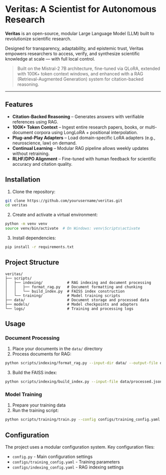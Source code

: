 # Veritas: A Scientist for Autonomous Research

**Veritas** is an open-source, modular Large Language Model (LLM) built to revolutionize scientific research.  

Designed for transparency, adaptability, and epistemic trust, Veritas empowers researchers to access, verify, and synthesize scientific knowledge at scale — with full local control.

> Built on the Mistral-2 7B architecture, fine-tuned via QLoRA, extended with 100K+ token context windows, and enhanced with a RAG (Retrieval-Augmented Generation) system for citation-backed reasoning.

---

## Features

- **Citation-Backed Reasoning** – Generates answers with verifiable references using RAG.
- **100K+ Token Context** – Ingest entire research papers, books, or multi-document corpora using LongLoRA + positional interpolation.
- **Plug-and-Play Adapters** – Load domain-specific LoRA adapters (e.g., neuroscience, law) on demand.
- **Continual Learning** – Modular RAG pipeline allows weekly updates without retraining.
- **RLHF/DPO Alignment** – Fine-tuned with human feedback for scientific accuracy and citation quality.

## Installation

1. Clone the repository:
```bash
git clone https://github.com/yourusername/veritas.git
cd veritas
```

2. Create and activate a virtual environment:
```bash
python -m venv venv
source venv/bin/activate  # On Windows: venv\Scripts\activate
```

3. Install dependencies:
```bash
pip install -r requirements.txt
```

## Project Structure

```
veritas/
├── scripts/
│   ├── indexing/           # RAG indexing and document processing
│   │   ├── format_rag.py   # Document formatting and chunking
│   │   └── build_index.py  # FAISS index construction
│   └── training/           # Model training scripts
├── data/                   # Document storage and processed data
├── models/                 # Model checkpoints and adapters
└── logs/                   # Training and processing logs
```

## Usage

### Document Processing

1. Place your documents in the `data/` directory
2. Process documents for RAG:
```bash
python scripts/indexing/format_rag.py --input-dir data/ --output-file data/processed.json
```

3. Build the FAISS index:
```bash
python scripts/indexing/build_index.py --input-file data/processed.json
```

### Model Training

1. Prepare your training data
2. Run the training script:
```bash
python scripts/training/train.py --config configs/training_config.yaml
```

## Configuration

The project uses a modular configuration system. Key configuration files:

- `config.py` - Main configuration settings
- `configs/training_config.yaml` - Training parameters
- `configs/indexing_config.yaml` - RAG indexing settings
